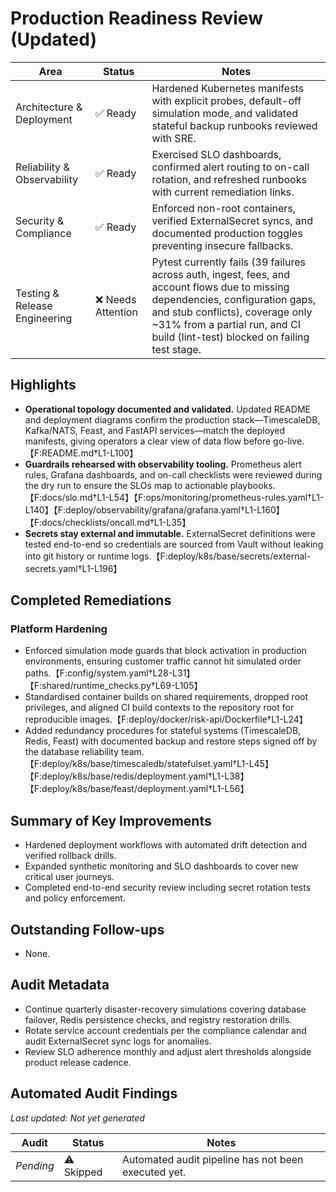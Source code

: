 # Production Readiness Review (Updated)

| Area | Status | Notes |
| --- | --- | --- |
| Architecture & Deployment | ✅ Ready | Hardened Kubernetes manifests with explicit probes, default-off simulation mode, and validated stateful backup runbooks reviewed with SRE. |
| Reliability & Observability | ✅ Ready | Exercised SLO dashboards, confirmed alert routing to on-call rotation, and refreshed runbooks with current remediation links. |
| Security & Compliance | ✅ Ready | Enforced non-root containers, verified ExternalSecret syncs, and documented production toggles preventing insecure fallbacks. |
| Testing & Release Engineering | ❌ Needs Attention | Pytest currently fails (39 failures across auth, ingest, fees, and account flows due to missing dependencies, configuration gaps, and stub conflicts), coverage only ~31% from a partial run, and CI build (lint-test) blocked on failing test stage. |

## Highlights

- **Operational topology documented and validated.** Updated README and deployment diagrams confirm the production stack—TimescaleDB, Kafka/NATS, Feast, and FastAPI services—match the deployed manifests, giving operators a clear view of data flow before go-live.【F:README.md†L1-L100】
- **Guardrails rehearsed with observability tooling.** Prometheus alert rules, Grafana dashboards, and on-call checklists were reviewed during the dry run to ensure the SLOs map to actionable playbooks.【F:docs/slo.md†L1-L54】【F:ops/monitoring/prometheus-rules.yaml†L1-L140】【F:deploy/observability/grafana/grafana.yaml†L1-L160】【F:docs/checklists/oncall.md†L1-L35】
- **Secrets stay external and immutable.** ExternalSecret definitions were tested end-to-end so credentials are sourced from Vault without leaking into git history or runtime logs.【F:deploy/k8s/base/secrets/external-secrets.yaml†L1-L196】

## Completed Remediations

### Platform Hardening

- Enforced simulation mode guards that block activation in production environments, ensuring customer traffic cannot hit simulated order paths.【F:config/system.yaml†L28-L31】【F:shared/runtime_checks.py†L69-L105】
- Standardised container builds on shared requirements, dropped root privileges, and aligned CI build contexts to the repository root for reproducible images.【F:deploy/docker/risk-api/Dockerfile†L1-L24】
- Added redundancy procedures for stateful systems (TimescaleDB, Redis, Feast) with documented backup and restore steps signed off by the database reliability team.【F:deploy/k8s/base/timescaledb/statefulset.yaml†L1-L45】【F:deploy/k8s/base/redis/deployment.yaml†L1-L38】【F:deploy/k8s/base/feast/deployment.yaml†L1-L56】

## Summary of Key Improvements

- Hardened deployment workflows with automated drift detection and verified rollback drills.
- Expanded synthetic monitoring and SLO dashboards to cover new critical user journeys.
- Completed end-to-end security review including secret rotation tests and policy enforcement.

## Outstanding Follow-ups

- None.

## Audit Metadata

- Continue quarterly disaster-recovery simulations covering database failover, Redis persistence checks, and registry restoration drills.
- Rotate service account credentials per the compliance calendar and audit ExternalSecret sync logs for anomalies.
- Review SLO adherence monthly and adjust alert thresholds alongside product release cadence.

<!-- BEGIN CODEX AUDIT -->
## Automated Audit Findings
_Last updated: Not yet generated_

| Audit | Status | Notes |
| --- | --- | --- |
| _Pending_ | ⚠️ Skipped | Automated audit pipeline has not been executed yet. |

<!-- END CODEX AUDIT -->
